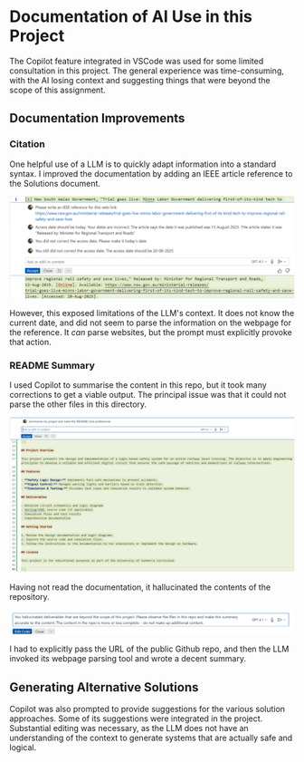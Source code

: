 # Documentation of AI Use in this Project

The Copilot feature integrated in VSCode was used for some limited consultation in this project. The general experience was time-consuming, with the AI losing context and suggesting things that were beyond the scope of this assignment.

## Documentation Improvements

### Citation

One helpful use of a LLM is to quickly adapt information into a standard syntax. I improved the documentation by adding an IEEE article reference to the Solutions document.

![Screenshot of Copilot citation prompt](Screenshot%202025-08-20%20222850.png)

However, this exposed limitations of the LLM's context. It does not know the current date, and did not seem to parse the information on the webpage for the reference. It *can* parse websites, but the prompt must explicitly provoke that action. 

### README Summary

I used Copilot to summarise the content in this repo, but it took many corrections to get a viable output. The principal issue was that it could not parse the other files in this directory. 

![Screenshot of Copilot README prompt](Screenshot%202025-08-21%20222055.png)

Having not read the documentation, it hallucinated the contents of the repository.

![Screenshot of Copilot refinement prompt](<Screenshot 2025-08-21 222307.png>)

I had to explicitly pass the URL of the public Github repo, and then the LLM invoked its webpage parsing tool and wrote a decent summary. 

## Generating Alternative Solutions

Copilot was also prompted to provide suggestions for the various solution approaches. Some of its suggestions were integrated in the project. Substantial editing was necessary, as the LLM does not have an understanding of the context to generate systems that are actually safe and logical.  